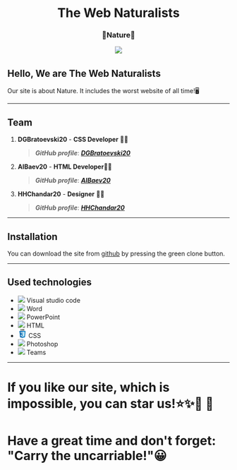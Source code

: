 <h1 align="center">The Web Naturalists</h1>
<h3 align="center">🌻Nature🌳</h3>


<p align="center">
<img src="https://media.discordapp.net/attachments/929785612196802580/976936771839483964/logo.png" width="750">
</p>
  
## Hello, We are The Web Naturalists

Our site is about Nature. It includes the worst website of all time!🖥️

---
 
 ## Team	<a name = "team"></a>
1. **DGBratoevski20** - **CSS Developer**	👦🏼
   > ***GitHub profile***: [***DGBratoevski20***](https://github.com/DGBratoevski20)	
2. **AIBaev20** - **HTML Developer**👦🏻
   > ***GitHub profile***: [***AIBaev20***](https://github.com/AIBaev20)	
3. **HHChandar20** - **Designer** 👦🏽 
   > ***GitHub profile***: [***HHChandar20***](https://github.com/HHChandar20)	
 ---
## Installation 

You can download the site from [github](https://github.com/HHChandar20/TheWebNaturalists/) by pressing the green clone button.

---

## Used technologies
- <img src="https://upload.wikimedia.org/wikipedia/commons/thumb/9/9a/Visual_Studio_Code_1.35_icon.svg/2048px-Visual_Studio_Code_1.35_icon.svg.png" width="20"> Visual studio code
- <img src="https://media.discordapp.net/attachments/815253581149896790/818133539903111188/Microsoft_Word_logo.png" width="20"> Word
- <img src="https://media.discordapp.net/attachments/815253581149896790/818136011359518780/kisspng-microsoft-powerpoint-computer-software-microsoft-o-5b3b3927c75c49.3318087715306079118166-rem.png" width="20"> PowerPoint
- <img src="https://cdn-icons-png.flaticon.com/512/888/888859.png" width="20"> HTML
- <img src="https://raw.githubusercontent.com/github/explore/6c6508f34230f0ac0d49e847a326429eefbfc030/topics/css/css.png" width="20"> CSS
- <img src="https://upload.wikimedia.org/wikipedia/commons/2/20/Photoshop_CC_icon.png" width="20"> Photoshop
- <img src="https://logos-world.net/wp-content/uploads/2021/04/Microsoft-Teams-Logo.png" width="20"> Teams
---

# If you like our site, which is impossible, you can star us!⭐✨&#127919; &#128192;

# Have a great time and don't forget: "Carry the uncarriable!"😀
